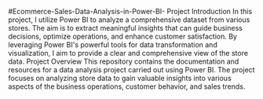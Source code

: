 #Ecommerce-Sales-Data-Analysis-in-Power-BI-
Project Introduction
In this project, I utilize Power BI to analyze a comprehensive dataset from various stores. The aim is to extract meaningful insights that can guide business decisions, optimize operations, and enhance customer satisfaction. By leveraging Power BI's powerful tools for data transformation and visualization, I aim to provide a clear and comprehensive view of the store data.
Project Overview
This repository contains the documentation and resources for a data analysis project carried out using Power BI. The project focuses on analyzing store data to gain valuable insights into various aspects of the business operations, customer behavior, and sales trends.
